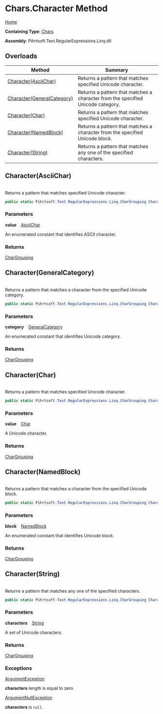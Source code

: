 # Chars\.Character Method

[Home](../../../../../../README.md)

**Containing Type**: [Chars](../README.md)

**Assembly**: Pihrtsoft\.Text\.RegularExpressions\.Linq\.dll

## Overloads

| Method | Summary |
| ------ | ------- |
| [Character(AsciiChar)](#Pihrtsoft_Text_RegularExpressions_Linq_Chars_Character_Pihrtsoft_Text_RegularExpressions_Linq_AsciiChar_) | Returns a pattern that matches specified Unicode character\. |
| [Character(GeneralCategory)](#Pihrtsoft_Text_RegularExpressions_Linq_Chars_Character_Pihrtsoft_Text_RegularExpressions_Linq_GeneralCategory_) | Returns a pattern that matches a character from the specified Unicode category\. |
| [Character(Char)](#Pihrtsoft_Text_RegularExpressions_Linq_Chars_Character_System_Char_) | Returns a pattern that matches specified Unicode character\. |
| [Character(NamedBlock)](#Pihrtsoft_Text_RegularExpressions_Linq_Chars_Character_Pihrtsoft_Text_RegularExpressions_Linq_NamedBlock_) | Returns a pattern that matches a character from the specified Unicode block\. |
| [Character(String)](#Pihrtsoft_Text_RegularExpressions_Linq_Chars_Character_System_String_) | Returns a pattern that matches any one of the specified characters\. |

## Character\(AsciiChar\) <a name="Pihrtsoft_Text_RegularExpressions_Linq_Chars_Character_Pihrtsoft_Text_RegularExpressions_Linq_AsciiChar_"></a>

\
Returns a pattern that matches specified Unicode character\.

```csharp
public static Pihrtsoft.Text.RegularExpressions.Linq.CharGrouping Character(Pihrtsoft.Text.RegularExpressions.Linq.AsciiChar value)
```

### Parameters

**value** &ensp; [AsciiChar](../../AsciiChar/README.md)

An enumerated constant that identifies ASCII character\.

### Returns

[CharGrouping](../../CharGrouping/README.md)

## Character\(GeneralCategory\) <a name="Pihrtsoft_Text_RegularExpressions_Linq_Chars_Character_Pihrtsoft_Text_RegularExpressions_Linq_GeneralCategory_"></a>

\
Returns a pattern that matches a character from the specified Unicode category\.

```csharp
public static Pihrtsoft.Text.RegularExpressions.Linq.CharGrouping Character(Pihrtsoft.Text.RegularExpressions.Linq.GeneralCategory category)
```

### Parameters

**category** &ensp; [GeneralCategory](../../GeneralCategory/README.md)

An enumerated constant that identifies Unicode category\.

### Returns

[CharGrouping](../../CharGrouping/README.md)

## Character\(Char\) <a name="Pihrtsoft_Text_RegularExpressions_Linq_Chars_Character_System_Char_"></a>

\
Returns a pattern that matches specified Unicode character\.

```csharp
public static Pihrtsoft.Text.RegularExpressions.Linq.CharGrouping Character(char value)
```

### Parameters

**value** &ensp; [Char](https://docs.microsoft.com/en-us/dotnet/api/system.char)

A Unicode character\.

### Returns

[CharGrouping](../../CharGrouping/README.md)

## Character\(NamedBlock\) <a name="Pihrtsoft_Text_RegularExpressions_Linq_Chars_Character_Pihrtsoft_Text_RegularExpressions_Linq_NamedBlock_"></a>

\
Returns a pattern that matches a character from the specified Unicode block\.

```csharp
public static Pihrtsoft.Text.RegularExpressions.Linq.CharGrouping Character(Pihrtsoft.Text.RegularExpressions.Linq.NamedBlock block)
```

### Parameters

**block** &ensp; [NamedBlock](../../NamedBlock/README.md)

An enumerated constant that identifies Unicode block\.

### Returns

[CharGrouping](../../CharGrouping/README.md)

## Character\(String\) <a name="Pihrtsoft_Text_RegularExpressions_Linq_Chars_Character_System_String_"></a>

\
Returns a pattern that matches any one of the specified characters\.

```csharp
public static Pihrtsoft.Text.RegularExpressions.Linq.CharGrouping Character(string characters)
```

### Parameters

**characters** &ensp; [String](https://docs.microsoft.com/en-us/dotnet/api/system.string)

A set of Unicode characters\.

### Returns

[CharGrouping](../../CharGrouping/README.md)

### Exceptions

[ArgumentException](https://docs.microsoft.com/en-us/dotnet/api/system.argumentexception)

**characters** length is equal to zero\.

[ArgumentNullException](https://docs.microsoft.com/en-us/dotnet/api/system.argumentnullexception)

**characters** is `null`\.

